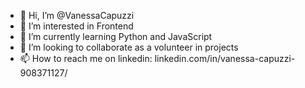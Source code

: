 - 👋 Hi, I’m @VanessaCapuzzi
- 👀 I’m interested in Frontend
- 🌱 I’m currently learning Python and JavaScript
- 💞️ I’m looking to collaborate as a volunteer in projects
- 📫 How to reach me on linkedin: linkedin.com/in/vanessa-capuzzi-908371127/

